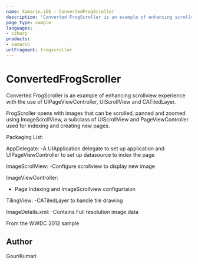 ```yaml
---
name: Xamarin.iOS - ConvertedFrogScroller
description: 'Converted FrogScroller is an example of enhancing scrollview experience with the use of UIPageViewController, UIScrollView and...'
page_type: sample
languages:
- csharp
products:
- xamarin
urlFragment: frogscroller
---
```

# ConvertedFrogScroller

Converted FrogScroller is an example of enhancing scrollview experience with the use of
UIPageViewController, UIScrollView and CATiledLayer.

FrogScroller opens with images that can be scrolled, panned and zoomed using ImageScrollView, 
a subclass of UIScrollView and  PageViewController  used for indexing and creating new pages.
 
Packaging List:

AppDelegate:
-A UIApplication delegate to set up application and UIPageViewController to set up datasource
to index the page

ImageScrollView:
-Configure scrollview to display new image

ImageViewController:
- Page Indexing and ImageScrollview configurtaion

TilingView:
-CATiledLayer to handle tile drawing

ImageDetails.xml:
-Contains Full resolution image data

From the WWDC 2012 sample

## Author

GouriKumari
